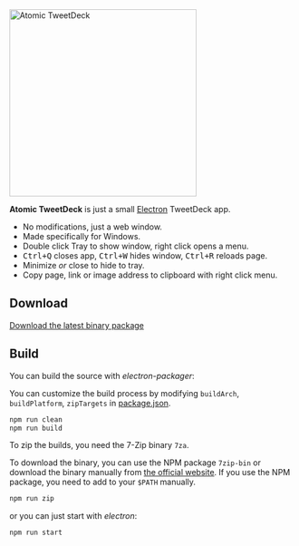 <img src="https://cloud.githubusercontent.com/assets/486818/12889894/c893d2c8-ce89-11e5-9e0f-1411a9c87eec.jpg" height="330" alt="Atomic TweetDeck">

**Atomic TweetDeck** is just a small [Electron](http://electron.atom.io/) TweetDeck app.

* No modifications, just a web window.
* Made specifically for Windows.
* Double click Tray to show window, right click opens a menu.
* <kbd>Ctrl+Q</kbd> closes app, <kbd>Ctrl+W</kbd> hides window, <kbd>Ctrl+R</kbd> reloads page.
* Minimize *or* close to hide to tray.
* Copy page, link or image address to clipboard with right click menu.

## Download

[Download the latest binary package](https://github.com/dogancelik/atomic-tweetdeck/releases/latest)

## Build

You can build the source with *electron-packager*:

You can customize the build process by modifying `buildArch`, `buildPlatform`, `zipTargets` in [package.json](package.json).

```sh
npm run clean
npm run build
```

To zip the builds, you need the 7-Zip binary `7za`.

To download the binary, you can use the NPM package `7zip-bin`
or download the binary manually from [the official website](https://www.7-zip.org/download.html).
If you use the NPM package, you need to add to your `$PATH` manually.

```sh
npm run zip
```

or you can just start with *electron*:

```sh
npm run start
```
